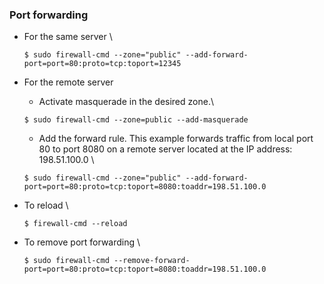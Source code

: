 ### Port forwarding

* For the same server \

    `$ sudo firewall-cmd --zone="public" --add-forward-port=port=80:proto=tcp:toport=12345`

* For the remote server

    * Activate masquerade in the desired zone.\
    
    `$ sudo firewall-cmd --zone=public --add-masquerade`

    * Add the forward rule. This example forwards traffic from local port 80 to port 8080 on a remote server located at the IP address: 198.51.100.0 \

    `$ sudo firewall-cmd --zone="public" --add-forward-port=port=80:proto=tcp:toport=8080:toaddr=198.51.100.0`

* To reload \

    `$ firewall-cmd --reload`

* To remove port forwarding \

    `$ sudo firewall-cmd --remove-forward-port=port=80:proto=tcp:toport=8080:toaddr=198.51.100.0`
